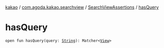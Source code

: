 [kakao](../../index.md) / [com.agoda.kakao.searchview](../index.md) / [SearchViewAssertions](index.md) / [hasQuery](./has-query.md)

# hasQuery

`open fun hasQuery(query: `[`String`](https://kotlinlang.org/api/latest/jvm/stdlib/kotlin/-string/index.html)`): Matcher<`[`View`](https://developer.android.com/reference/android/view/View.html)`>`